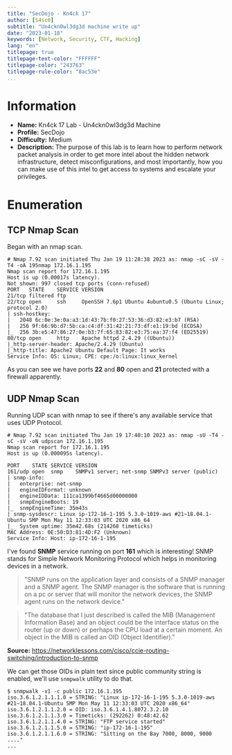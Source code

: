 ```yaml
---
title: "SecDojo - Kn4ck 17"
author: [S4sc0]
subtitle: "Un4ckn0wl3dg3d machine write up"
date: "2023-01-18"
keywords: [Network, Security, CTF, Hacking]
lang: "en"
titlepage: true
titlepage-text-color: "FFFFFF"
titlepage-color: "243763"
titlepage-rule-color: "8ac53e"
...
```



# Information

- **Name:** Kn4ck 17 Lab - Un4ckn0wl3dg3d Machine
- **Profile:** SecDojo
- **Difficulty:** Medium
- **Description:** The purpose of this lab is to learn how to perform network packet analysis in order to get more intel about the hidden network infrastructure, detect misconfigurations, and most importantly, how you can make use of this intel to get access to systems and escalate your privileges.

# Enumeration

## TCP Nmap Scan

Began with an nmap scan.

```console
# Nmap 7.92 scan initiated Thu Jan 19 11:28:38 2023 as: nmap -sC -sV -T4 -oA 195nmap 172.16.1.195
Nmap scan report for 172.16.1.195
Host is up (0.00017s latency).
Not shown: 997 closed tcp ports (conn-refused)
PORT   STATE    SERVICE VERSION
21/tcp filtered ftp
22/tcp open     ssh     OpenSSH 7.6p1 Ubuntu 4ubuntu0.5 (Ubuntu Linux; protocol 2.0)
| ssh-hostkey: 
|   2048 6c:0e:3e:0a:a3:1d:43:7b:f0:27:53:36:d3:82:e3:b7 (RSA)
|   256 9f:66:9b:d7:5b:ca:c4:df:31:42:21:73:df:e1:19:bd (ECDSA)
|_  256 3b:e5:47:86:27:0e:b3:7f:65:83:82:e3:75:ea:37:f4 (ED25519)
80/tcp open     http    Apache httpd 2.4.29 ((Ubuntu))
|_http-server-header: Apache/2.4.29 (Ubuntu)
|_http-title: Apache2 Ubuntu Default Page: It works
Service Info: OS: Linux; CPE: cpe:/o:linux:linux_kernel
```

As you can see we have ports **22** and **80** open and **21** protected with a firewall apparently.

## UDP Nmap Scan

Running UDP scan with nmap to see if there's any available service that uses UDP Protocol.

```console
# Nmap 7.92 scan initiated Thu Jan 19 17:40:10 2023 as: nmap -sU -T4 -sC -sV -oN udpscan 172.16.1.195
Nmap scan report for 172.16.1.195
Host is up (0.000095s latency).

PORT    STATE SERVICE VERSION
161/udp open  snmp    SNMPv1 server; net-snmp SNMPv3 server (public)
| snmp-info:
|   enterprise: net-snmp
|   engineIDFormat: unknown
|   engineIDData: 111ca1399bf4665d00000000
|   snmpEngineBoots: 19
|_  snmpEngineTime: 35m43s
| snmp-sysdescr: Linux ip-172-16-1-195 5.3.0-1019-aws #21~18.04.1-Ubuntu SMP Mon May 11 12:33:03 UTC 2020 x86_64
|_  System uptime: 35m42.68s (214268 timeticks)
MAC Address: 0E:50:D3:81:4D:F2 (Unknown)
Service Info: Host: ip-172-16-1-195
```

I've found **SNMP** service running on port **161** which is interesting! SNMP stands for Simple Network Monitoring Protocol which helps in monitoring devices in a network.

> "SNMP runs on the application layer and consists of a SNMP manager and a SNMP agent. The SNMP manager is the software that is running on a pc or server that will monitor the network devices, the SNMP agent runs on the network device."

> "The database that I just described is called the MIB (Management Information Base) and an object could be the interface status on the router (up or down) or perhaps the CPU load at a certain moment. An object in the MIB is called an OID (Object Identifier)."

**Source:** https://networklessons.com/cisco/ccie-routing-switching/introduction-to-snmp

We can get those OIDs in plain text since public community string is enabled, we'll use `snmpwalk` utility to do that.

```console
$ snmpwalk -v1 -c public 172.16.1.195
iso.3.6.1.2.1.1.1.0 = STRING: "Linux ip-172-16-1-195 5.3.0-1019-aws #21~18.04.1-Ubuntu SMP Mon May 11 12:33:03 UTC 2020 x86_64"
iso.3.6.1.2.1.1.2.0 = OID: iso.3.6.1.4.1.8072.3.2.10
iso.3.6.1.2.1.1.3.0 = Timeticks: (292262) 0:48:42.62
iso.3.6.1.2.1.1.4.0 = STRING: "FTP service started"
iso.3.6.1.2.1.1.5.0 = STRING: "ip-172-16-1-195"
iso.3.6.1.2.1.1.6.0 = STRING: "Sitting on the Bay 7000, 8000, 9000 ...."
...
```

